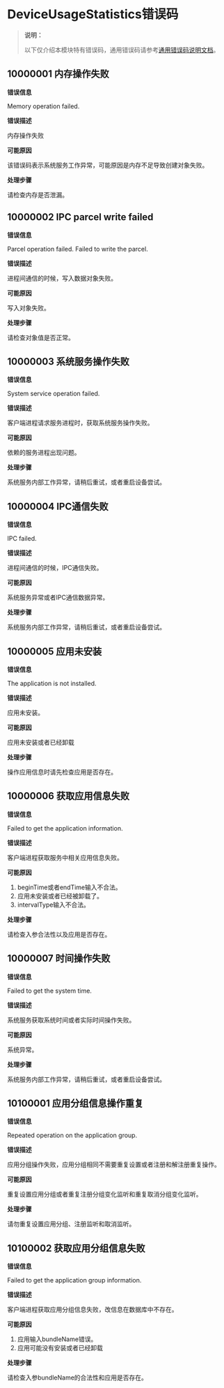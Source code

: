 # DeviceUsageStatistics错误码

> **说明：**
>
> 以下仅介绍本模块特有错误码，通用错误码请参考[通用错误码说明文档](errorcode-universal.md)。

## 10000001 内存操作失败

**错误信息**

Memory operation failed.

**错误描述**

内存操作失败

**可能原因**

该错误码表示系统服务工作异常，可能原因是内存不足导致创建对象失败。

**处理步骤**

请检查内存是否泄漏。

## 10000002 IPC parcel write failed

**错误信息**

Parcel operation failed. Failed to write the parcel.

**错误描述**

进程间通信的时候，写入数据对象失败。

**可能原因**

写入对象失败。

**处理步骤**

请检查对象值是否正常。

## 10000003 系统服务操作失败

**错误信息**

System service operation failed.

**错误描述**

客户端进程请求服务进程时，获取系统服务操作失败。

**可能原因**

依赖的服务进程出现问题。

**处理步骤**

系统服务内部工作异常，请稍后重试，或者重启设备尝试。

## 10000004 IPC通信失败

**错误信息**

IPC failed.

**错误描述**

进程间通信的时候，IPC通信失败。

**可能原因**

系统服务异常或者IPC通信数据异常。

**处理步骤**

系统服务内部工作异常，请稍后重试，或者重启设备尝试。

## 10000005 应用未安装

**错误信息**

The application is not installed.

**错误描述**

应用未安装。

**可能原因**

应用未安装或者已经卸载

**处理步骤**

操作应用信息时请先检查应用是否存在。

## 10000006 获取应用信息失败

**错误信息**

Failed to get the application information.

**错误描述**

客户端进程获取服务中相关应用信息失败。

**可能原因**

1. beginTime或者endTime输入不合法。
2. 应用未安装或者已经被卸载了。
3. intervalType输入不合法。

**处理步骤**

请检查入参合法性以及应用是否存在。

## 10000007 时间操作失败

**错误信息**

Failed to get the system time.

**错误描述**

系统服务获取系统时间或者实际时间操作失败。

**可能原因**

系统异常。

**处理步骤**

系统服务内部工作异常，请稍后重试，或者重启设备尝试。

## 10100001 应用分组信息操作重复

**错误信息**

Repeated operation on the application group.

**错误描述**

应用分组操作失败，应用分组相同不需要重复设置或者注册和解注册重复操作。

**可能原因**

重复设置应用分组或者重复注册分组变化监听和重复取消分组变化监听。

**处理步骤**

请勿重复设置应用分组、注册监听和取消监听。

## 10100002 获取应用分组信息失败

**错误信息**

Failed to get the application group information.

**错误描述**

客户端进程获取应用分组信息失败，改信息在数据库中不存在。

**可能原因**

1. 应用输入bundleName错误。
2. 应用可能没有安装或者已经卸载

**处理步骤**

请检查入参bundleName的合法性和应用是否存在。


